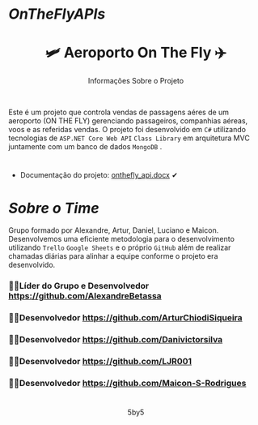 # _OnTheFlyAPIs_
<h1 align="center"> 🛩 Aeroporto On The Fly ✈</h1>
<p align="center">Informações Sobre o Projeto</p>
</br>

Este é um projeto que controla vendas de passagens aéres de um aeroporto (ON THE FLY) gerenciando passageiros, companhias aéreas, voos e as referidas vendas. O projeto foi desenvolvido em `C#` utilizando tecnologias de `ASP.NET Core Web API` `Class Library` em arquitetura MVC juntamente com um banco de dados `MongoDB` .
#
- Documentação do projeto: [onthefly_api.docx](https://github.com/AlexandreBetassa/OnTheFlyAPIs/files/9875066/onthefly_api.docx) ✔
#
# _Sobre o Time_
Grupo formado por Alexandre, Artur, Daniel, Luciano e Maicon. Desenvolvemos uma eficiente metodologia para o desenvolvimento utilizando `Trello` `Google Sheets` e o próprio `GitHub` além de realizar chamadas diárias para alinhar a equipe conforme o projeto era desenvolvido. 

### 👨‍💻Líder do Grupo e Desenvolvedor https://github.com/AlexandreBetassa
### 👨‍💻Desenvolvedor https://github.com/ArturChiodiSiqueira
### 👨‍💻Desenvolvedor https://github.com/Danivictorsilva
### 👨‍💻Desenvolvedor https://github.com/LJR001
### 👨‍💻Desenvolvedor https://github.com/Maicon-S-Rodrigues

#
<p align="center">5by5</p>
